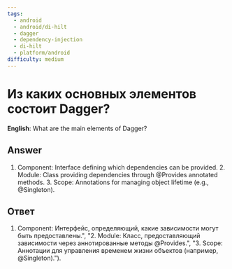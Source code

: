 ```yaml
---
tags:
  - android
  - android/di-hilt
  - dagger
  - dependency-injection
  - di-hilt
  - platform/android
difficulty: medium
---
```


# Из каких основных элементов состоит Dagger?

**English**: What are the main elements of Dagger?

## Answer

1. Component: Interface defining which dependencies can be provided. 2. Module: Class providing dependencies through @Provides annotated methods. 3. Scope: Annotations for managing object lifetime (e.g., @Singleton).

## Ответ

1. Component: Интерфейс, определяющий, какие зависимости могут быть предоставлены.", "2. Module: Класс, предоставляющий зависимости через аннотированные методы @Provides.", "3. Scope: Аннотации для управления временем жизни объектов (например, @Singleton).").

